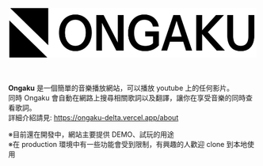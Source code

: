 <div align="center">
  <img src="https://github.com/Tanimal19/ongaku/blob/beb67a44cf3fd3a5a9da8c501f359b7231136440/public/logo-full.svg" width="500" height="100">
</div>
<br>
<br>

**Ongaku** 是一個簡單的音樂播放網站，可以播放 youtube 上的任何影片。  
同時 Ongaku 會自動在網路上搜尋相關歌詞以及翻譯，讓你在享受音樂的同時查看歌詞。  
詳細介紹請見: https://ongaku-delta.vercel.app/about  

※目前還在開發中，網站主要提供 DEMO、試玩的用途  
※在 production 環境中有一些功能會受到限制，有興趣的人歡迎 clone 到本地使用
